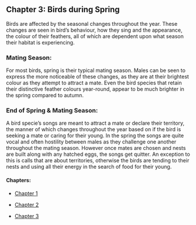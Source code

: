 ## Chapter 3: Birds during Spring

Birds are affected by the seasonal changes throughout the year.
These changes are seen in bird’s behaviour, how they sing and the appearance, the colour of their feathers, all of which are dependent upon what season their habitat is experiencing.

### Mating Season:

For most birds, spring is their typical mating season.
Males can be seen to express the more noticeable of these changes, as they are at their brightest colour as they attempt to attract a mate.
Even the bird species that retain their distinctive feather colours year-round, appear to be much brighter in the spring compared to autumn.


### End of Spring & Mating Season:

A bird specie’s songs are meant to attract a mate or declare their territory, the manner of which changes throughout the year based on if the bird is seeking a mate or caring for their young.
In the spring the songs are quite vocal and often hostility between males as they challenge one another throughout the mating season. However once mates are chosen and nests are built along with any hatched eggs, the songs get quitter.
An exception to this is calls that are about territories, otherwise the birds are tending to their nests and using all their energy in the search of food for their young.


#### **Chapters:**

* [Chapter 1](chapter01.md)

* [Chapter 2](chapter02.md)

* [Chapter 3](chapter03.md)